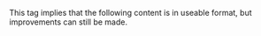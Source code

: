 This tag implies that the following content is in useable format, but improvements can still be made.
